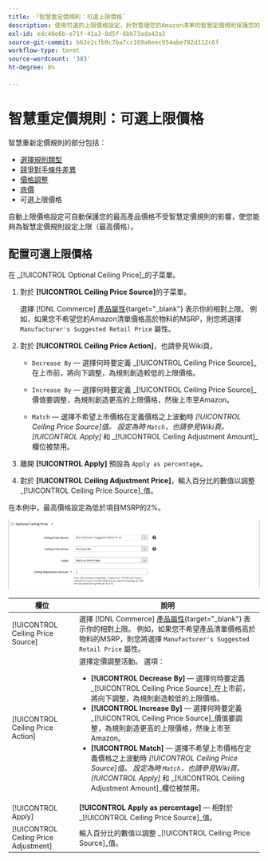 ```yaml
---
title: 「智慧重定價規則：可選上限價格`
description: 使用可選的上限價格設定，針對管理您的Amazon清單的智慧定價規則保護您的最高產品價格。
exl-id: edc40e6b-e71f-41a3-8d5f-8bb73ada42a3
source-git-commit: b63e2cfb9c7ba7cc169a6eec954abe782d112c6f
workflow-type: tm+mt
source-wordcount: '383'
ht-degree: 0%

---
```


# 智慧重定價規則：可選上限價格

智慧重新定價規則的部分包括：

- [選擇規則類型](./intelligent-repricing-rules.md)
- [競爭對手條件差異](./competitor-conditional-variances.md)
- [價格調整](./price-adjustment.md)
- [底價](./floor-price.md)
- 可選上限價格

自動上限價格設定可自動保護您的最高產品價格不受智慧定價規則的影響，使您能夠為智慧定價規則設定上限（最高價格）。

## 配置可選上限價格

在 _[!UICONTROL Optional Ceiling Price]_的子菜單。

1. 對於 **[!UICONTROL Ceiling Price Source]**&#x200B;的子菜單。

   選擇 [!DNL Commerce] [產品屬性](https://docs.magento.com/user-guide/catalog/product-attributes.html){target="_blank"} 表示你的相對上限。 例如，如果您不希望您的Amazon清單價格高於物料的MSRP，則您將選擇 `Manufacturer's Suggested Retail Price` 屬性。

1. 對於 **[!UICONTROL Ceiling Price Action]**，也請參見Wiki頁。

   - `Decrease By`  — 選擇何時要定義 _[!UICONTROL Ceiling Price Source]_在上市前，將向下調整，為規則創造較低的上限價格。

   - `Increase By`  — 選擇何時要定義 _[!UICONTROL Ceiling Price Source]_價值要調整，為規則創造更高的上限價格，然後上市至Amazon。

   - `Match`  — 選擇不希望上市價格在定義價格之上波動時 _[!UICONTROL Ceiling Price Source]_值。 設定為時 `Match`，也請參見Wiki頁。_[!UICONTROL Apply]_ 和 _[!UICONTROL Ceiling Adjustment Amount]_欄位被禁用。

1. 離開 **[!UICONTROL Apply]** 預設為 `Apply as percentage`。

1. 對於 **[!UICONTROL Ceiling Adjustment Price]**，輸入百分比的數值以調整 _[!UICONTROL Ceiling Price Source]_值。

在本例中，最高價格設定為低於項目MSRP的2%。

![智慧重定價規則 — 可選上限價格](assets/ob-intelligent-price-rule-ceiling.png)

| 欄位 | 說明 |
|---|---|
| [!UICONTROL Ceiling Price Source] | 選擇 [!DNL Commerce] [產品屬性](https://docs.magento.com/user-guide/catalog/product-attributes.html){target="_blank"} 表示你的相對上限。 例如，如果您不希望產品清單價格高於物料的MSRP，則您將選擇 `Manufacturer's Suggested Retail Price` 屬性。 |
| [!UICONTROL Ceiling Price Action] | 選擇定價調整活動。 選項：<ul><li>**[!UICONTROL Decrease By]**  — 選擇何時要定義 _[!UICONTROL Ceiling Price Source]_在上市前，將向下調整，為規則創造較低的上限價格。</li><li>**[!UICONTROL Increase By]**  — 選擇何時要定義 _[!UICONTROL Ceiling Price Source]_價值要調整，為規則創造更高的上限價格，然後上市至Amazon。</li><li>**[!UICONTROL Match]**  — 選擇不希望上市價格在定義價格之上波動時 _[!UICONTROL Ceiling Price Source]_值。 設定為時 `Match`，也請參見Wiki頁。_[!UICONTROL Apply]_ 和 _[!UICONTROL Ceiling Adjustment Amount]_欄位被禁用。</li></ul> |
| [!UICONTROL Apply] | **[!UICONTROL Apply as percentage]**  — 相對於 _[!UICONTROL Ceiling Price Source]_值。 |
| [!UICONTROL Ceiling Price Adjustment] | 輸入百分比的數值以調整 _[!UICONTROL Ceiling Price Source]_值。 |
